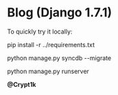 Blog (Django 1.7.1)
===========
To quickly try it locally:

pip install -r ../requirements.txt

python manage.py syncdb --migrate

python manage.py runserver

**@Crypt1k**
